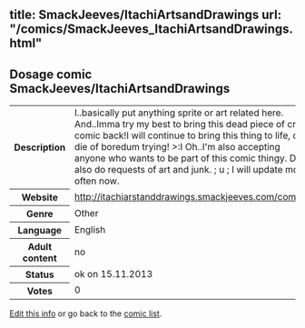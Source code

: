 title: SmackJeeves/ItachiArtsandDrawings
url: "/comics/SmackJeeves_ItachiArtsandDrawings.html"
---
Dosage comic SmackJeeves/ItachiArtsandDrawings
-----------------------------------------

<p id="msg"></p>
<script type="text/javascript">
if (window.location.search === '?edit_info_mail=sent_ok') {
  var elem = document.getElementById("msg");
  elem.innerHTML = 'Edited information sucessfully sent for review, which is usually done daily. Thanks!';
  elem.className = 'ok';
}
</script>
<table class="comicinfo">
<tr>
<th>Description</th><td>I..basically put anything sprite or art related here. And..Imma try my best to bring this dead piece of crap comic back!I will continue to bring this thing to life, or die of boredum trying! &gt;:I Oh..I'm also accepting anyone who wants to be part of this comic thingy. D; I also do requests of art and junk. ; u ; I will update more often now.</td>
</tr>
<tr>
<th>Website</th><td><a href="http://itachiarstanddrawings.smackjeeves.com/comics/">http://itachiarstanddrawings.smackjeeves.com/comics/</a></td>
</tr>
<tr>
<th>Genre</th><td>Other</td>
</tr>
<tr>
<th>Language</th><td>English</td>
</tr>
<tr>
<th>Adult content</th><td>no</td>
</tr>
<tr>
<th>Status</th><td>ok on 15.11.2013</td>
</tr>
<tr>
<th>Votes</th><td>0</td>
</tr>
</table>

[Edit this info](SmackJeeves_ItachiArtsandDrawings_edit.html) or go back to the [comic list](../comic-index.html).
